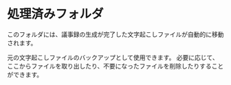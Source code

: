 # 処理済みフォルダ

このフォルダには、議事録の生成が完了した文字起こしファイルが自動的に移動されます。

元の文字起こしファイルのバックアップとして使用できます。
必要に応じて、ここからファイルを取り出したり、不要になったファイルを削除したりすることができます。